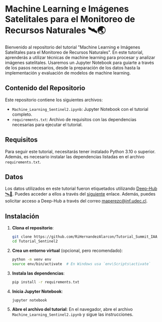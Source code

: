 # Machine Learning e Imágenes Satelitales para el Monitoreo de Recursos Naturales 🛰️🌏

Bienvenido al repositorio del tutorial "Machine Learning e Imágenes Satelitales para el Monitoreo de Recursos Naturales". En este tutorial, aprenderás a utilizar técnicas de machine learning para procesar y analizar imágenes satelitales. Usaremos un Jupyter Notebook para guiarte a través de los pasos necesarios, desde la preparación de los datos hasta la implementación y evaluación de modelos de machine learning.

## Contenido del Repositorio

Este repositorio contiene los siguientes archivos:

- `Machine_Learning_Sentinel2.ipynb`: Jupyter Notebook con el tutorial completo.
- `requirements.txt`: Archivo de requisitos con las dependencias necesarias para ejecutar el tutorial.

## Requisitos

Para seguir este tutorial, necesitarás tener instalado Python 3.10 o superior. Además, es necesario instalar las dependencias listadas en el archivo `requirements.txt`.

## Datos

Los datos utilizados en este tutorial fueron etiquetados utilizando [Deep-Hub🛰️💚](https://dev.deep-hub.net/). Puedes acceder a ellos a través del [siguiente](https://drive.google.com/drive/folders/1HEGD4dSVfZbY-5JpgM8_QuuK4qo4ELh5?usp=sharing) enlace. Además, puedes solicitar acceso a Deep-Hub a través del correo maperezc@inf.udec.cl.

## Instalación

1. **Clona el repositorio**:
   ```bash
   git clone https://github.com/RiHernandezAlarcon/Tutorial_Summit_IAA_2025.git
   cd Tutorial_Sentinel2
   ```

2. **Crea un entorno virtual** (opcional, pero recomendado):
   ```bash
   python -m venv env
   source env/bin/activate  # En Windows usa `env\Scripts\activate`
   ```

3. **Instala las dependencias**:
   ```bash
   pip install -r requirements.txt
   ```

4. **Inicia Jupyter Notebook**:
   ```bash
   jupyter notebook
   ```

5. **Abre el archivo del tutorial**:
   En el navegador, abre el archivo `Machine_Learning_Sentinel2.ipynb` y sigue las instrucciones.
